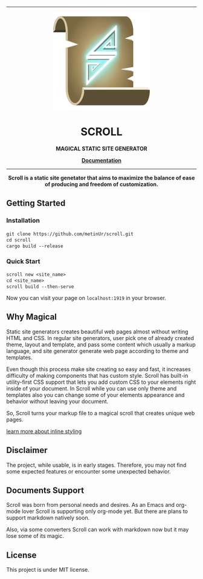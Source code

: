 
- - -
<p align="center"><img src="./scroll_logo.png" alt="Scroll"/></p>
<h1 align="center">SCROLL</h1>
<p align="center"><b>MAGICAL STATIC SITE GENERATOR</b></p>
<p align="center">
<b><a href="https://metinur.github.io/scroll-doc/">Documentation</a></b>
</p>

- - -
<p align="center"><b>Scroll is a static site genetator that aims to maximize the balance of ease of producing and freedom of customization.</b></p> 

## Getting Started
### Installation
```
git clone https://github.com/metinUr/scroll.git
cd scroll
cargo build --release
```
### Quick Start
```
scroll new <site_name>
cd <site_name>
scroll build --then-serve
```
Now you can visit your page on `localhost:1919` in your browser.

## Why Magical

Static site generators creates beautiful web pages almost without writing HTML
and CSS. In regular site generators, user pick one of already created theme,
layout and template, and pass some content which usually a markup language, and
site generator generate web page according to theme and templates. 

Even though this process make site creating so easy and fast, it increases
difficulty of making components that has custom style. Scroll has built-in
utility-first CSS support that lets you add custom CSS to your elements right
inside of your document. In Scroll while you can use only theme and templates
also you can change some of your elements appearance and behavior without
leaving your document. 

So, Scroll turns your markup file to a magical scroll that creates unique web
pages. 

[learn more about inline styling](https://metinur.github.io/scroll-doc/docs/styling.html)

## Disclaimer
The project, while usable, is in early stages. Therefore, you may
not find some expected features or encounter some unexpected behavior. 

## Documents Support
Scroll was born from personal needs and desires. As an Emacs and org-mode lover
Scroll is supporting only org-mode yet. But there are plans to support markdown
natively soon.

Also, via some converters Scroll can work with markdown now but it may lose some
of its magic.

## License
This project is under MIT license.
